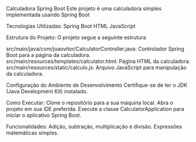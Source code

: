 Calculadora Spring Boot
Este projeto é uma calculadora simples implementada usando Spring Boot

Tecnologias Utilizadas: Spring Boot HTML JavaScript

Estrutura do Projeto: O projeto segue a seguinte estrutura

src/main/java/com/joaovitor/CalculatorController.java: Controlador Spring Boot para a página da calculadora. src/main/resources/templates/calculator.html: Página HTML da calculadora. src/main/resources/static/calculo.js: Arquivo JavaScript para manipulação da calculadora.

Configuração do Ambiente de Desenvolvimento Certifique-se de ter o JDK (Java Development Kit) instalado.

Como Executar: Clone o repositório para a sua máquina local. Abra o projeto em sua IDE preferida. Execute a classe CalculatorApplication para iniciar o aplicativo Spring Boot.

Funcionalidades: Adição, subtração, multiplicação e divisão. Expressões matemáticas simples.
